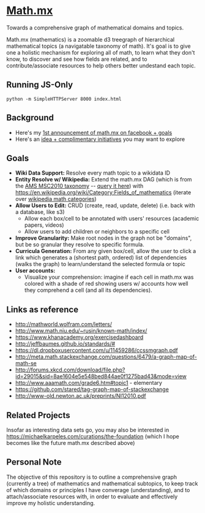 # [Math.mx](http://math.mx)

Towards a comprehensive graph of mathematical domains and topics. 

Math.mx (mathematics) is a zoomable d3 treegraph of hierarchical mathematical topics (a navigatable taxonomy of math). It's goal is to give one a holistic mechanism for exploring all of math, to learn what they don't know, to discover and see how fields are related, and to contribute/associate resources to help others better undestand each topic.

## Running JS-Only

`python -m SimpleHTTPServer 8000 index.html`

## Background

- Here's my [1st announcement of math.mx on facebook + goals](https://www.facebook.com/michael.karpeles/posts/10102140608410450)
- Here's an [idea + complimentary initiatives](https://www.facebook.com/michael.karpeles/posts/10102182038234750) you may want to explore

## Goals

- **Wiki Data Support:** Resolve every math topic to a wikidata ID
- **Entity Resolve w/ Wikipedia:** Extend the math.mx DAG (which is from the [AMS MSC2010 taxonomy](http://www.ams.org/msc/pdfs/classifications2010.pdf) -- [query it here](http://www.ams.org/msc/msc2010.html?t=92B20&btn=Since+1999)) with https://en.wikipedia.org/wiki/Category:Fields_of_mathematics (iterate over [wikipedia math categories](http://www.mediawiki.org/wiki/API:Categorymembers))
- **Allow Users to Edit:** CRUD (create, read, update, delete) (i.e. back with a database, like s3)
  - Allow each box/cell to be annotated with users' resources (academic papers, videos)
  - Allow users to add children or neighbors to a specific cell
- **Improve Granularity:** Make root nodes in the graph not be "domains", but be so granular they resolve to specific formula.
- **Curricula Generation:** From any given box/cell, allow the user to click a link which generates a (shortest path, ordered) list of dependencies (walks the graph) to learn/understand the selected formula or topic
- **User accounts:**
  - Visualize your comprehension: imagine if each cell in math.mx was colored with a shade of red showing users w/ accounts how well they comprehend a cell (and all its dependencies).

## Links as reference

- http://mathworld.wolfram.com/letters/
- http://www.math.niu.edu/~rusin/known-math/index/
- https://www.khanacademy.org/exercisedashboard
- http://jeffbaumes.github.io/standards/#
- https://dl.dropboxusercontent.com/u/11459286/ccssmgraph.pdf
- http://meta.math.stackexchange.com/questions/6479/a-graph-map-of-math-se
- http://forums.xkcd.com/download/file.php?id=29015&sid=8ae1604e5e548bed844ae0f1275bad43&mode=view
- http://www.aaamath.com/grade6.htm#topic1 - elementary
- https://github.com/stared/tag-graph-map-of-stackexchange
- http://www-old.newton.ac.uk/preprints/NI12010.pdf

## Related Projects

Insofar as interesting data sets go, you may also be interested in https://michaelkarpeles.com/curations/the-foundation (which I hope becomes like the future math.mx described above)

## Personal Note

The objective of this repository is to outline a comprehensive graph
(currently a tree) of mathematics and mathematical subtopics, to keep
track of which domains or principles I have converage (understanding), 
and to attach/associate resources with, in order to evaluate and 
effectively improve my holistic understanding.
